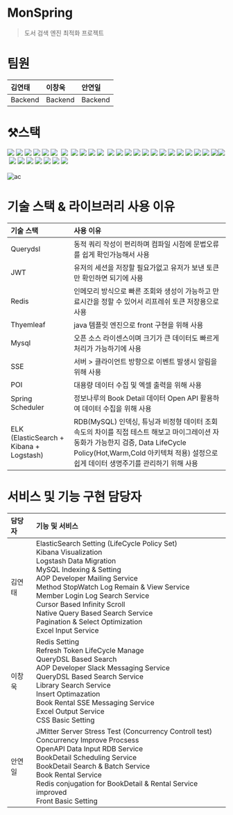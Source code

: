 # MonSpring
> 도서 검색 엔진 최적화 프로젝트
# 팀원

|김연태|이창욱|안연일|
|:--|:--|:--|
|Backend|Backend|Backend|
# ⚒스택
<img src="https://img.shields.io/badge/Java-007396?style=for-the-badge&logo=Java&logoColor=white">&nbsp;<img src="https://img.shields.io/badge/html5-E34F26?style=for-the-badge&logo=html5&logoColor=white">&nbsp;<img src="https://img.shields.io/badge/javascript-F7DF1E?style=for-the-badge&logo=javascript&logoColor=black">&nbsp;<img src="https://img.shields.io/badge/mysql-4479A1?style=for-the-badge&logo=mysql&logoColor=white">&nbsp;<img src="https://img.shields.io/badge/springboot-6DB33F?style=for-the-badge&logo=springboot&logoColor=white">&nbsp;<img src="https://img.shields.io/badge/redis-A41E11?style=for-the-badge&logo=redis&logoColor=white">&nbsp;
<img src="https://img.shields.io/badge/bootstrap-7952B3?style=for-the-badge&logo=bootstrap&logoColor=white">&nbsp;
<img src="https://img.shields.io/badge/Chocolatey-011A6A?style=for-the-badge&logo=Chocolatey&logoColor=white">&nbsp;<img src="https://img.shields.io/badge/CSS3-1572B6?style=for-the-badge&logo=CSS3&logoColor=white">&nbsp;<img src="https://img.shields.io/badge/elasticsearch-005571?style=for-the-badge&logo=elasticsearch&logoColor=white">&nbsp;<img src="https://img.shields.io/badge/Logstash-005571?style=for-the-badge&logo=Logstash&logoColor=white">&nbsp;
<img src="https://img.shields.io/badge/Kibana-005571?style=for-the-badge&logo=Kibana&logoColor=white">&nbsp;<img src="https://img.shields.io/badge/Thymeleaf-005F0F?style=for-the-badge&logo=Thymeleaf&logoColor=white">&nbsp;<img src="https://img.shields.io/badge/Apache Tomcat-F8DC75?style=for-the-badge&logo=Apache Tomcat&logoColor=white">&nbsp;<img src="https://img.shields.io/badge/JSON-000000?style=for-the-badge&logo=JSON&logoColor=white">&nbsp;<img src="https://img.shields.io/badge/JSON Web Tokens-000000?style=for-the-badge&logo=JSON Web Tokens&logoColor=white">&nbsp;<img src="https://img.shields.io/badge/Gradle-02303A?style=for-the-badge&logo=Gradle&logoColor=white">&nbsp;<img src="https://img.shields.io/badge/JetBrains-000000?style=for-the-badge&logo=JetBrains&logoColor=white">&nbsp;<img src="https://img.shields.io/badge/QueryDSL-0769AD?style=for-the-badge&logo=jQuery&logoColor=white">&nbsp;<img src="https://img.shields.io/badge/Microsoft Excel-217346?style=for-the-badge&logo=Microsoft Excel&logoColor=white">&nbsp;<img src="https://img.shields.io/badge/kakao login-FFCD00?style=for-the-badge&logo=kakao&logoColor=black">&nbsp;<img src="https://img.shields.io/badge/Git-F05032?style=for-the-badge&logo=Git&logoColor=white">&nbsp;<img src="https://img.shields.io/badge/GitHub-181717?style=for-the-badge&logo=GitHub&logoColor=white">&nbsp;<img src="https://img.shields.io/badge/Gmail-EA4335?style=for-the-badge&logo=Gmail&logoColor=white"><img src="https://img.shields.io/badge/Google Drive-4285F4?style=for-the-badge&logo=Google Drive&logoColor=white">&nbsp;<img src="https://img.shields.io/badge/Slack-4A154B?style=for-the-badge&logo=Slack&logoColor=white">&nbsp;<img src="https://img.shields.io/badge/Spring Security-6DB33F?style=for-the-badge&logo=Spring Security&logoColor=white">&nbsp;<img src="https://img.shields.io/badge/Windows-0078D6?style=for-the-badge&logo=Windows&logoColor=white">&nbsp;<img src="https://img.shields.io/badge/Postman-FF6C37?style=for-the-badge&logo=Postman&logoColor=white">&nbsp;<img src="https://img.shields.io/badge/Visual Studio Code-007ACC?style=for-the-badge&logo=Visual Studio Code&logoColor=white">&nbsp;<img src="https://img.shields.io/badge/SSE-007ACC?style=for-the-badge&logo=SSE&logoColor=white">&nbsp;<img src="https://img.shields.io/badge/POI-A41E11?style=for-the-badge&logo=POI&logoColor=white"><br>
<br />
![ac](https://user-images.githubusercontent.com/90178632/207832166-6ff6ccac-b284-4aa6-a3ba-e3a61d42ab46.png)
# 기술 스택 & 라이브러리 사용 이유
|기술 스택| 사용 이유|
|:--|:--|
|Querydsl|동적 쿼리 작성이 편리하며 컴파일 시점에 문법오류를 쉽게 확인가능해서 사용|
|JWT|유저의 세션을 저장할 필요가없고 유저가 보낸 토큰만 확인하면 되기에 사용|
|Redis|인메모리 방식으로 빠른 조회와 생성이 가능하고 만료시간을 정할 수 있어서 리프레쉬 토큰 저장용으로 사용|
|Thyemleaf|java 템플릿 엔진으로 front 구현을 위해 사용|
|Mysql|오픈 소스 라이센스이며 크기가 큰 데이터도 빠르게 처리가 가능하기에 사용|
|SSE|서버 > 클라이언트 방향으로 이벤트 발생시 알림을 위해 사용|
|POI|대용량 데이터 수집 및 엑셀 출력을 위해 사용|
|Spring Scheduler	|정보나루의 Book Detail 데이터 Open API 활용하여 데이터 수집을 위해 사용|
|ELK <br/>(ElasticSearch + Kibana + Logstash)|RDB(MySQL) 인덱싱, 튜닝과 비정형 데이터 조회 속도의 차이를 직접 테스트 해보고 마이그레이션 자동화가 가능한지 검증, Data LifeCycle Policy(Hot,Warm,Cold 아키텍쳐 적용) 설정으로 쉽게 데이터 생명주기를 관리하기 위해 사용|
# 서비스 및 기능 구현 담당자
|담당자|기능 및 서비스|
|:--|:--|
|김연태|ElasticSearch Setting (LifeCycle Policy Set)<br/>Kibana Visualization<br/>Logstash Data Migration<br/>MySQL Indexing & Setting<br/>AOP Developer Mailing Service<br/>Method StopWatch Log Remain & View Service<br/>Member Login Log Search Service<br/>Cursor Based Infinity Scroll<br/>Native Query Based Search Service<br/>Pagination & Select Optimization<br/>Excel Input Service
|이창욱|Redis Setting<br/>Refresh Token LifeCycle Manage<br/>QueryDSL Based Search<br/>AOP Developer Slack Messaging Service<br/>QueryDSL Based Search Service<br/>Library Search Service<br/>Insert Optimazation<br/>Book Rental SSE Messaging Service<br/>Excel Output Service<br/>CSS Basic Setting|
|안연일|JMitter Server Stress Test (Concurrency Controll test)<br/>Concurrency Improve Procsess<br/>OpenAPI Data Input RDB Service<br/>BookDetail Scheduling Service<br/>BookDetail Search & Batch Service<br/>Book Rental Service<br/>Redis conjugation for BookDetail & Rental Service improved<br/>Front Basic Setting|
